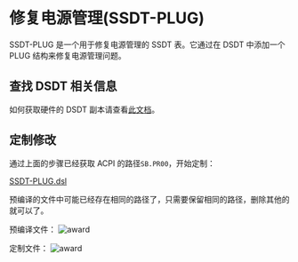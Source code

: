 # 修复电源管理(SSDT-PLUG)

SSDT-PLUG 是一个用于修复电源管理的 SSDT 表。它通过在 DSDT 中添加一个 PLUG 结构来修复电源管理问题。

## 查找 DSDT 相关信息

如何获取硬件的 DSDT 副本请查看[此文档](./sdsdt.md)。

## 定制修改

通过上面的步骤已经获取 ACPI 的路径`SB.PR00`，开始定制：

[SSDT-PLUG.dsl](https://github.com/acidanthera/OpenCorePkg/blob/master/Docs/AcpiSamples/Source/SSDT-PLUG.dsl)

预编译的文件中可能已经存在相同的路径了，只需要保留相同的路径，删除其他的就可以了。

预编译文件：
![award](/images/awo.png)

定制文件：
![award](/images/awo.png)

